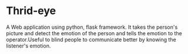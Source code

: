 # Thrid-eye
A Web application using python, flask framework. It takes the person's picture and detect the emotion of the person and tells the emotion to the operator.Useful to blind people to communicate better by knowing the listener's emotion.
